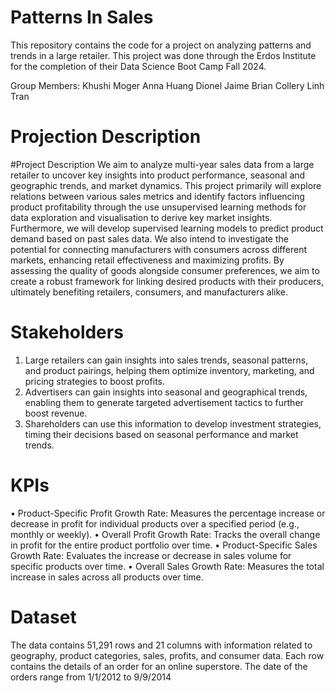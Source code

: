 # Patterns In Sales
This repository contains the code for a project on analyzing patterns and trends in a large retailer.
This project was done through the Erdos Institute for the completion of their Data Science Boot Camp Fall 2024.

Group Members: Khushi Moger Anna Huang Dionel Jaime Brian Collery Linh Tran

# Projection Description
#Project Description
We aim to analyze multi-year sales data from a large retailer to uncover key insights into product
performance, seasonal and geographic trends, and market dynamics. This project primarily will
explore relations between various sales metrics and identify factors influencing product profitability
through the use unsupervised learning methods for data exploration and visualisation to derive key
market insights. Furthermore, we will develop supervised learning models to predict product demand
based on past sales data. We also intend to investigate the potential for connecting manufacturers
with consumers across different markets, enhancing retail effectiveness and maximizing profits. By
assessing the quality of goods alongside consumer preferences, we aim to create a robust framework
for linking desired products with their producers, ultimately benefiting retailers, consumers, and
manufacturers alike.
# Stakeholders
1. Large retailers can gain insights into sales trends, seasonal patterns, and product pairings,
helping them optimize inventory, marketing, and pricing strategies to boost profits.
2. Advertisers can gain insights into seasonal and geographical trends, enabling them to generate
targeted advertisement tactics to further boost revenue.
3. Shareholders can use this information to develop investment strategies, timing their decisions
based on seasonal performance and market trends.

# KPIs
• Product-Specific Profit Growth Rate: Measures the percentage increase or decrease in
profit for individual products over a specified period (e.g., monthly or weekly).
• Overall Profit Growth Rate: Tracks the overall change in profit for the entire product
portfolio over time.
• Product-Specific Sales Growth Rate: Evaluates the increase or decrease in sales volume
for specific products over time.
• Overall Sales Growth Rate: Measures the total increase in sales across all products over
time.

# Dataset
The data contains 51,291 rows and 21 columns with information related to geography, product
categories, sales, profits, and consumer data. Each row contains the details of an order for an online
superstore. The date of the orders range from 1/1/2012 to 9/9/2014
